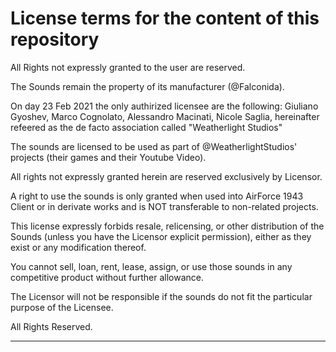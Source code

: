 # License terms for the content of this repository


All Rights not expressly granted to the user are reserved.

The Sounds remain the property of its manufacturer (@Falconida).

On day 23 Feb 2021 the only authirized licensee are the following:
Giuliano Gyoshev, Marco Cognolato, Alessandro Macinati, Nicole Saglia,
hereinafter refeered as the de facto association called "Weatherlight Studios"

The sounds are licensed to be used as part of @WeatherlightStudios' projects (their games and their Youtube Video).

All rights not expressly granted herein are reserved exclusively by Licensor.

A right to use the sounds is only granted when used into AirForce 1943 Client or in derivate works and is NOT transferable to non-related projects.

This license expressly forbids resale, relicensing, or other distribution of the Sounds (unless you have the Licensor explicit permission),
either as they exist or any modification thereof.

You cannot sell, loan, rent, lease, assign, or use those sounds in any competitive product without further allowance.

The Licensor will not be responsible if the sounds do not fit the particular purpose of the Licensee.

All Rights Reserved.

____________________
